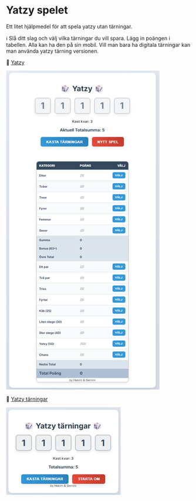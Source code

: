 # Yatzy spelet

Ett litet hjälpmedel för att spela yatzy utan tärningar. 

ℹ️ Slå ditt slag och välj vilka tärningar du vill spara. Lägg in poängen i tabellen. Alla kan ha den på sin mobil. Vill man bara ha digitala tärningar kan man använda yatzy tärning versionen.

🎲 [Yatzy](https://htmlpreview.github.io/?https://github.com/hakimsjo/yatzy/blob/master/yatzy.html)

![yatzy](/assets/yatzy.png)

🎲 [Yatzy tärningar](https://htmlpreview.github.io/?https://github.com/hakimsjo/yatzy/blob/master/yatzy-light.html)

![yatsy-light](/assets/yatzy-light.png)